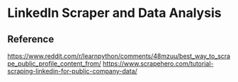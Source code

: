 # LinkedIn Scraper and Data Analysis

## Reference
https://www.reddit.com/r/learnpython/comments/48mzuu/best_way_to_scrape_public_profile_content_from/
https://www.scrapehero.com/tutorial-scraping-linkedin-for-public-company-data/